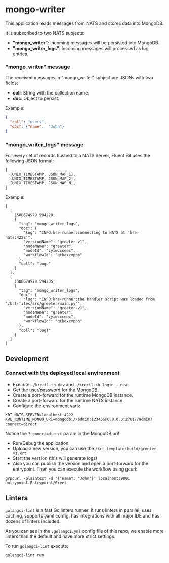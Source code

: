 # mongo-writer

This application reads messages from NATS and stores data into MongoDB.

It is subscribed to two NATS subjects:
- **"mongo_writer"**: Incoming messages will be persisted into MongoDB.
- **"mongo_writer_logs"**: Incoming messages will processed as log entries.

### "mongo_writer" message

The received messages in "mongo_writer" subject are JSONs with two fields:
- **coll**: String with the collection name. 
- **doc**: Object to persist. 

Example:
```json
{
  "coll": "users",
  "doc": {"name":  "John"}
}
```

### "mongo_writer_logs" message

For every set of records flushed to a NATS Server, Fluent Bit uses the following JSON format:
```
[
  [UNIX_TIMESTAMP, JSON_MAP_1],
  [UNIX_TIMESTAMP, JSON_MAP_2],
  [UNIX_TIMESTAMP, JSON_MAP_N],
]
```

Example:

```
[
  [
    1588674979.594228,
    {
      "tag": "mongo_writer_logs",
      "doc": {
        "log": "INFO:kre-runner:connecting to NATS at 'kre-nats:4222'",
        "versionName": "greeter-v1",
        "nodeName": "greeter",
        "nodeId": "zyiwccceec",
        "workflowId": "qtkexzvppo"
      },
      "coll": "logs"
    }
  ],
  [
    1588674979.594235,
    {
      "tag": "mongo_writer_logs",
      "doc": {
        "log": "INFO:kre-runner:the handler script was loaded from '/krt-files/src/greeter/main.py'",
        "versionName": "greeter-v1",
        "nodeName": "greeter",
        "nodeId": "zyiwccceec",
        "workflowId": "qtkexzvppo"
      },
      "coll": "logs"
    }
  ]
]
```

## Development

### Connect with the deployed local environment

- Execute `./krectl.sh dev` and `./krectl.sh login --new`
- Get the user/password for the MongoDB.
- Create a port-forward for the runtime MongoDB instance.
- Create a port-forward for the runtime NATS instance.
- Configure the environment vars:
```
KRT_NATS_SERVER=localhost:4222
KRE_RUNTIME_MONGO_URI=mongodb://admin:123456@0.0.0.0:27017/admin?connect=direct
```
Notice the `?connect=direct` param in the MongoDB uri!

- Run/Debug the application
- Upload a new version, you can use the `/krt-template/build/greeter-v1.krt`
- Start the version (this will generate logs)
- Also you can publish the version and open a port-forward for the entrypoint.
Then you can execute the workflow using gcurl:
```
grpcurl -plaintext -d '{"name": "John"}' localhost:9001 entrypoint.Entrypoint/Greet
``` 

## Linters

`golangci-lint` is a fast Go linters runner. It runs linters in parallel, uses caching, supports yaml config, has
integrations with all major IDE and has dozens of linters included.

As you can see in the `.golangci.yml` config file of this repo, we enable more linters than the default and
have more strict settings.

To run `golangci-lint` execute:
```
golangci-lint run
```
